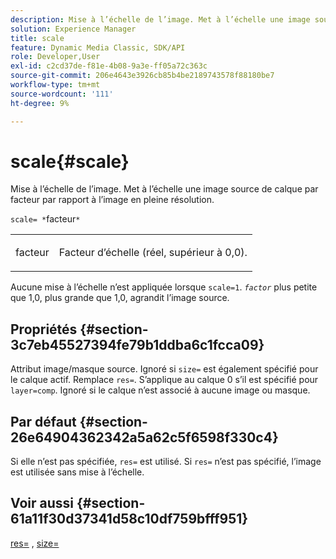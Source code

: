 ```yaml
---
description: Mise à l’échelle de l’image. Met à l’échelle une image source de calque par facteur par rapport à l’image en pleine résolution.
solution: Experience Manager
title: scale
feature: Dynamic Media Classic, SDK/API
role: Developer,User
exl-id: c2cd37de-f81e-4b08-9a3e-ff05a72c363c
source-git-commit: 206e4643e3926cb85b4be2189743578f88180be7
workflow-type: tm+mt
source-wordcount: '111'
ht-degree: 9%

---
```


# scale{#scale}

Mise à l’échelle de l’image. Met à l’échelle une image source de calque par facteur par rapport à l’image en pleine résolution.

`scale= *`facteur`*`

<table id="simpletable_AC596A87494A4213A7D1C76612E8F2FD"> 
 <tr class="strow"> 
  <td class="stentry"> <p><span class="varname"> facteur</span> </p> </td> 
  <td class="stentry"> <p>Facteur d’échelle (réel, supérieur à 0,0). </p></td> 
 </tr> 
</table>

Aucune mise à l’échelle n’est appliquée lorsque `scale=1`. *`factor`* plus petite que 1,0, plus grande que 1,0, agrandit l’image source.

## Propriétés {#section-3c7eb45527394fe79b1ddba6c1fcca09}

Attribut image/masque source. Ignoré si `size=` est également spécifié pour le calque actif. Remplace `res=`. S’applique au calque 0 s’il est spécifié pour `layer=comp`. Ignoré si le calque n’est associé à aucune image ou masque.

## Par défaut {#section-26e64904362342a5a62c5f6598f330c4}

Si elle n’est pas spécifiée, `res=` est utilisé. Si `res=` n’est pas spécifié, l’image est utilisée sans mise à l’échelle.

## Voir aussi {#section-61a11f30d37341d58c10df759bfff951}

[res=](../../../../../is-api/http-ref/image-serving-api-ref/c-http-protocol-reference/c-command-reference/r-res.md#reference-3d6fe416801148dea0f786f2b5169e55) ,  [size=](../../../../../is-api/http-ref/image-serving-api-ref/c-http-protocol-reference/c-data-types/r-size.md#reference-04d383f32c7b4003bed9978cb854747b)

